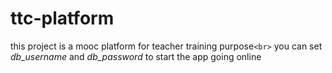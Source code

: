 # ttc-platform

this project is a mooc platform for teacher training purpose`<br>`
you can set *db_username* and *db_password* to start the app going online